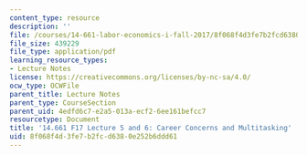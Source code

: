 ```yaml
---
content_type: resource
description: ''
file: /courses/14-661-labor-economics-i-fall-2017/8f068f4d3fe7b2fcd6380e252b6ddd61_MIT14_661F17_lec5_6a.pdf
file_size: 439229
file_type: application/pdf
learning_resource_types:
- Lecture Notes
license: https://creativecommons.org/licenses/by-nc-sa/4.0/
ocw_type: OCWFile
parent_title: Lecture Notes
parent_type: CourseSection
parent_uid: 4edfd6c7-e2a5-013a-ecf2-6ee161befcc7
resourcetype: Document
title: '14.661 F17 Lecture 5 and 6: Career Concerns and Multitasking'
uid: 8f068f4d-3fe7-b2fc-d638-0e252b6ddd61
---
```

